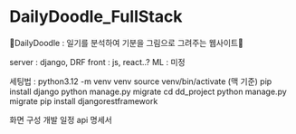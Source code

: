 # DailyDoodle_FullStack
📝DailyDoodle : 일기를 분석하여 기분을 그림으로 그려주는 웹사이트📝

server : django, DRF
front : js, react..?
ML : 미정

세팅법 : 
python3.12 -m venv venv
source venv/bin/activate (맥 기준)
pip install django
python manage.py migrate
cd dd_project
python manage.py migrate
pip install djangorestframework 

화면 구성
개발 일정
api 명세서
